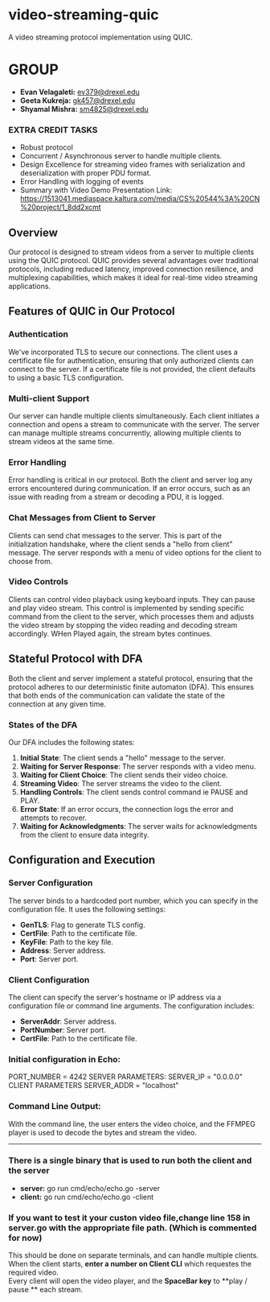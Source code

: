 # video-streaming-quic
A video streaming protocol implementation  using QUIC.

# GROUP 

- **Evan Velagaleti:** ev379@drexel.edu
- **Geeta Kukreja:** gk457@drexel.edu
- **Shyamal Mishra:** sm4825@drexel.edu

### EXTRA CREDIT TASKS

- Robust protocol
- Concurrent / Asynchronous server to handle multiple clients.
- Design Excellence for streaming video frames with serialization and deserialization with proper PDU format.
- Error Handling with logging of events 
- Summary with Video Demo Presentation Link: https://1513041.mediaspace.kaltura.com/media/CS%20544%3A%20CN%20project/1_8dd2xcmt


## Overview

Our protocol is designed to stream videos from a server to multiple clients using the QUIC protocol. QUIC provides several advantages over traditional protocols, including reduced latency, improved connection resilience, and multiplexing capabilities, which makes it ideal for real-time video streaming applications.

## Features of QUIC in Our Protocol

### Authentication

We've incorporated TLS to secure our connections. The client uses a certificate file for authentication, ensuring that only authorized clients can connect to the server. If a certificate file is not provided, the client defaults to using a basic TLS configuration.

### Multi-client Support

Our server can handle multiple clients simultaneously. Each client initiates a connection and opens a stream to communicate with the server. The server can manage multiple streams concurrently, allowing multiple clients to stream videos at the same time.

### Error Handling

Error handling is critical in our protocol. Both the client and server log any errors encountered during communication. If an error occurs, such as an issue with reading from a stream or decoding a PDU, it is logged.
### Chat Messages from Client to Server

Clients can send chat messages to the server. This is part of the initialization handshake, where the client sends a "hello from client" message. The server responds with a menu of video options for the client to choose from.

### Video Controls

Clients can control video playback using keyboard inputs. They can pause and play video stream. This control is implemented by sending specific command from the client to the server, which processes them and adjusts the video stream by stopping the video reading and decoding stream accordingly. WHen Played again, the stream bytes continues. 

## Stateful Protocol with DFA

Both the client and server implement a stateful protocol, ensuring that the protocol adheres to our deterministic finite automaton (DFA). This ensures that both ends of the communication can validate the state of the connection at any given time.

### States of the DFA

Our DFA includes the following states:

1. **Initial State**: The client sends a "hello" message to the server.
2. **Waiting for Server Response**: The server responds with a video menu.
3. **Waiting for Client Choice**: The client sends their video choice.
4. **Streaming Video**: The server streams the video to the client.
5. **Handling Controls**: The client sends control command ie PAUSE and PLAY.
6. **Error State**: If an error occurs, the connection logs the error and attempts to recover.
7. **Waiting for Acknowledgments**: The server waits for acknowledgments from the client to ensure data integrity.

## Configuration and Execution

### Server Configuration

The server binds to a hardcoded port number, which you can specify in the configuration file. It uses the following settings:

- **GenTLS**: Flag to generate TLS config.
- **CertFile**: Path to the certificate file.
- **KeyFile**: Path to the key file.
- **Address**: Server address.
- **Port**: Server port.

### Client Configuration

The client can specify the server's hostname or IP address via a configuration file or command line arguments. The configuration includes:

- **ServerAddr**: Server address.
- **PortNumber**: Server port.
- **CertFile**: Path to the certificate file.

### Initial configuration in Echo:
PORT_NUMBER  = 4242
SERVER PARAMETERS:
SERVER_IP = "0.0.0.0"
CLIENT PARAMETERS 
SERVER_ADDR = "localhost"

### Command Line Output:

With the command line, the user enters the video choice, and the FFMPEG player is used to decode the bytes and stream the video.

---

### There is a single binary that is used to run both the client and the server

- **server:** go run cmd/echo/echo.go -server
- **client:** go run cmd/echo/echo.go -client

### If you want to test it your custon video file,change line 158 in server.go with the appropriate file path. (Which is commented for now)

This should be done on separate terminals, and can handle multiple clients. 
When the client starts, **enter a number on Client CLI** which requestes the required video.  
Every client will open the video player, and the **SpaceBar key** to **play / pause ** each stream. 
